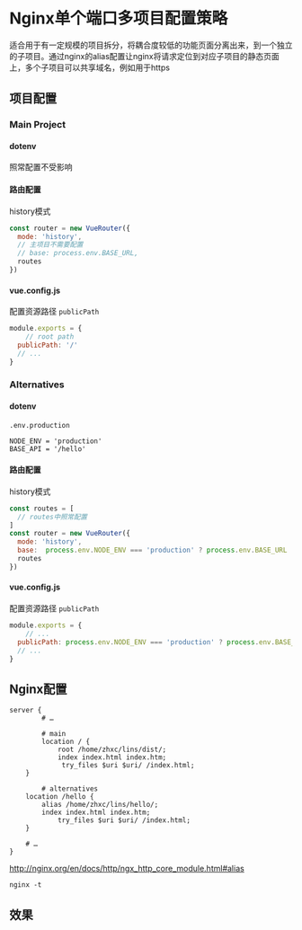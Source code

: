 # Nginx单个端口多项目配置策略

适合用于有一定规模的项目拆分，将耦合度较低的功能页面分离出来，到一个独立的子项目。通过nginx的alias配置让nginx将请求定位到对应子项目的静态页面上，多个子项目可以共享域名，例如用于https

## 项目配置

### Main Project

#### dotenv

照常配置不受影响

#### 路由配置

history模式

```js
const router = new VueRouter({
  mode: 'history',
  // 主项目不需要配置
  // base: process.env.BASE_URL,
  routes
})
```

#### vue.config.js

配置资源路径 `publicPath`

```js
module.exports = {
    // root path
  publicPath: '/'
  // ...
}
```

### Alternatives

#### dotenv

`.env.production`

```
NODE_ENV = 'production'
BASE_API = '/hello'
```

#### 路由配置

history模式

```js
const routes = [
  // routes中照常配置
]
const router = new VueRouter({
  mode: 'history',
  base:  process.env.NODE_ENV === 'production' ? process.env.BASE_URL : '',
  routes
})
```

#### vue.config.js

配置资源路径 `publicPath`

```js
module.exports = {
    // ...
  publicPath: process.env.NODE_ENV === 'production' ? process.env.BASE_URL : '/',
  // ...
}
```

## Nginx配置

```shell
server { 
        # …

        # main
        location / {
            root /home/zhxc/lins/dist/;
            index index.html index.htm;
             try_files $uri $uri/ /index.html;
    }

        # alternatives
    location /hello {
        alias /home/zhxc/lins/hello/;
        index index.html index.htm;
            try_files $uri $uri/ /index.html;
    }

    # …
}
```

http://nginx.org/en/docs/http/ngx_http_core_module.html#alias

`nginx -t`

## 效果

![]()